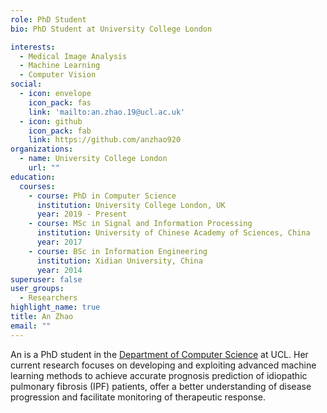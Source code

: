 ```yaml
---
role: PhD Student
bio: PhD Student at University College London

interests:
  - Medical Image Analysis
  - Machine Learning
  - Computer Vision
social:
  - icon: envelope
    icon_pack: fas
    link: 'mailto:an.zhao.19@ucl.ac.uk'
  - icon: github
    icon_pack: fab
    link: https://github.com/anzhao920
organizations:
  - name: University College London
    url: ""
education:
  courses:
    - course: PhD in Computer Science
      institution: University College London, UK
      year: 2019 - Present
    - course: MSc in Signal and Information Processing
      institution: University of Chinese Academy of Sciences, China
      year: 2017
    - course: BSc in Information Engineering
      institution: Xidian University, China
      year: 2014
superuser: false
user_groups:
  - Researchers
highlight_name: true
title: An Zhao
email: ""
---
```


An is a PhD student in the <a href="https://www.ucl.ac.uk/computer-science/" target="_blank" rel="noopener">Department of Computer Science</a> at UCL. Her current research focuses on developing and exploiting advanced machine learning methods to achieve accurate prognosis prediction of idiopathic pulmonary fibrosis (IPF) patients, offer a better understanding of disease progression and facilitate monitoring of therapeutic response.
